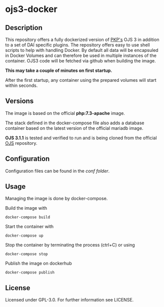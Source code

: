 # ojs3-docker

## Description

This repository offers a fully dockerized version of [PKP's](https://pkp.sfu.ca/) OJS 3 in addition to a set of DAI specific plugins. The repository offers easy to use shell scripts to help with handling Docker. By default all data will be encapsuled in Docker Volumes and can therefore be used in multiple instances of the container. OJS3 code will be fetched via github when building the image.

**This may take a couple of minutes on first startup.**

After the first startup, any container using the prepared volumes will start within seconds.

## Versions

The image is based on the official **php:7.3-apache** image.

The stack defined in the docker-compose file also adds a database container
based on the latest version of the official mariadb image.

**OJS 3.1.1** is tested and verified to run and is being cloned from the official [OJS](https://github.com/pkp/ojs) repository.

## Configuration

Configuration files can be found in the _conf folder_.

## Usage

Managing the image is done by docker-compose.

Build the image with

    docker-compose build

Start the container with

    docker-compose up

Stop the container by terminating the process (ctrl+C) or using

    docker-compose stop

Publish the image on dockerhub

    docker-compose publish

## License

Licensed under GPL-3.0. For further information see LICENSE.
